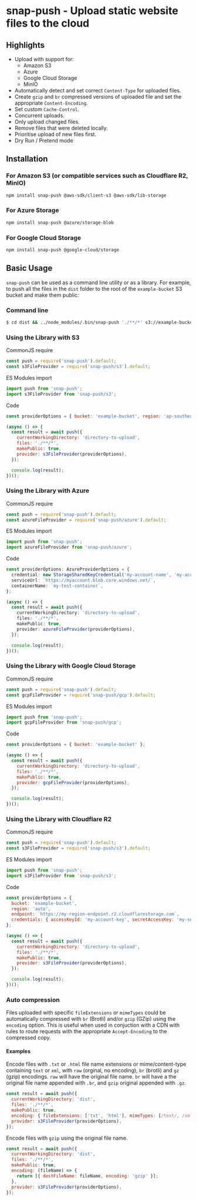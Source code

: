 # snap-push - Upload static website files to the cloud

## Highlights

- Upload with support for:
  - Amazon S3
  - Azure
  - Google Cloud Storage
  - MinIO
- Automatically detect and set correct `Content-Type` for uploaded files.
- Create `gzip` and `br` compressed versions of uploaded file and set the appropriate `Content-Encoding`.
- Set custom `Cache-Control`.
- Concurrent uploads.
- Only upload changed files.
- Remove files that were deleted locally.
- Prioritise upload of new files first.
- Dry Run / Pretend mode

## Installation

### For Amazon S3 (or compatible services such as Cloudflare R2, MinIO)

```bash
npm install snap-push @aws-sdk/client-s3 @aws-sdk/lib-storage
```

### For Azure Storage

```bash
npm install snap-push @azure/storage-blob
```

### For Google Cloud Storage

```bash
npm install snap-push @google-cloud/storage
```

## Basic Usage

`snap-push` can be used as a command line utility or as a library. For example, to push all the files in the `dist` folder to the root of the `example-bucket` S3 bucket and make them public:

### Command line

```bash
$ cd dist && ../node_modules/.bin/snap-push './**/*' s3://example-bucket --public
```

### Using the Library with S3

CommonJS require

```js
const push = require('snap-push').default;
const s3FileProvider = require('snap-push/s3').default;
```

ES Modules import

```js
import push from 'snap-push';
import s3FileProvider from 'snap-push/s3';
```

Code

```js
const providerOptions = { bucket: 'example-bucket', region: 'ap-southeast-2' };

(async () => {
  const result = await push({
    currentWorkingDirectory: 'directory-to-upload',
    files: './**/*',
    makePublic: true,
    provider: s3FileProvider(providerOptions),
  });

  console.log(result);
})();
```

### Using the Library with Azure

CommonJS require

```js
const push = require('snap-push').default;
const azureFileProvider = require('snap-push/azure').default;
```

ES Modules import

```js
import push from 'snap-push';
import azureFileProvider from 'snap-push/azure';
```

Code

```typescript
const providerOptions: AzureProviderOptions = {
  credential: new StorageSharedKeyCredential('my-account-name', 'my-account-key'),
  serviceUrl: `https://myaccount.blob.core.windows.net/`,
  containerName: `my-test-container`,
};

(async () => {
  const result = await push({
    currentWorkingDirectory: 'directory-to-upload',
    files: './**/*',
    makePublic: true,
    provider: azureFileProvider(providerOptions),
  });

  console.log(result);
})();
```

### Using the Library with Google Cloud Storage

CommonJS require

```js
const push = require('snap-push').default;
const gcpFileProvider = require('snap-push/gcp').default;
```

ES Modules import

```js
import push from 'snap-push';
import gcpFileProvider from 'snap-push/gcp';
```

Code

```js
const providerOptions = { bucket: 'example-bucket' };

(async () => {
  const result = await push({
    currentWorkingDirectory: 'directory-to-upload',
    files: './**/*',
    makePublic: true,
    provider: gcpFileProvider(providerOptions),
  });

  console.log(result);
})();
```

### Using the Library with Cloudflare R2

CommonJS require

```js
const push = require('snap-push').default;
const s3FileProvider = require('snap-push/s3').default;
```

ES Modules import

```js
import push from 'snap-push';
import s3FileProvider from 'snap-push/s3';
```

Code

```js
const providerOptions = {
  bucket: 'example-bucket',
  region: 'auto',
  endpoint: `https://my-region-endpoint.r2.cloudflarestorage.com`,
  credentials: { accessKeyId: 'my-account-key', secretAccessKey: 'my-secret-access-key' },
};

(async () => {
  const result = await push({
    currentWorkingDirectory: 'directory-to-upload',
    files: './**/*',
    makePublic: true,
    provider: s3FileProvider(providerOptions),
  });

  console.log(result);
})();
```

### Auto compression

Files uploaded with specific `fileExtensions` or `mimeTypes` could be automatically compressed with `br` (Brotli) and/or `gzip` (GZip) using the `encoding` option. This is useful when used in conjuction with a CDN with rules to route requests with the appropriate `Accept-Encoding` to the compressed copy.

#### Examples

Encode files with `.txt` or `.html` file name extensions or mime/content-type containing `text` or `xml`, with `raw` (orginal, no encoding), `br` (brotli) and `gz` (gzip) encodings. `raw` will have the original file name. `br` will have a the original file name appended with `.br`, and `gzip` original appended with `.gz`.

```js
const result = await push({
  currentWorkingDirectory: 'dist',
  files: './**/*',
  makePublic: true,
  encoding: { fileExtensions: ['txt', 'html'], mimeTypes: [/text/, /xml/], contentEncodings: ['raw', 'br', 'gzip'] },
  provider: s3FileProvider(providerOptions),
});
```

Encode files with `gzip` using the original file name.

```js
const result = await push({
  currentWorkingDirectory: 'dist',
  files: './**/*',
  makePublic: true,
  encoding: (fileName) => {
    return [{ destFileName: fileName, encoding: 'gzip' }];
  },
  provider: s3FileProvider(providerOptions),
});
```
